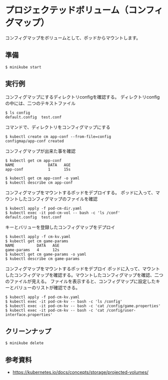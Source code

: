 # プロジェクテッドボリューム（コンフィグマップ）
コンフィグマップをボリュームとして、ポッドからマウントします。


## 準備
```
$ minikube start
```


## 実行例
コンフィグマップにするディレクトリconfigを確認する。
ディレクトリconfigの中には、二つのテキストファイル
```
$ ls config
default.config  test.conf
```

コマンドで、ディレクトリをコンフィグマップにする
```
$ kubectl create cm app-conf --from-file=config
configmap/app-conf created
```

コンフィグマップが出来た事を確認
```
$ kubectl get cm app-conf
NAME               DATA   AGE
app-conf           1      15s

$ kubectl get cm app-conf -o yaml
$ kubectl describe cm app-conf
```

コンフィグマップをマウントするポッドをデプロイする。
ポッドに入って、マウントしたコンフィグマップのファイルを確認

```
$ kubectl apply -f pod-cm-dir.yaml 
$ kubectl exec -it pod-cm-vol -- bash -c 'ls /conf'
default.config  test.conf
```


キーとバリューを登録したコンフィグマップをデプロイ
```
$ kubectl apply -f cm-kv.yaml 
$ kubectl get cm game-params
NAME          DATA   AGE
game-params   4      12s
$ kubectl get cm game-params -o yaml
$ kubectl describe cm game-params
```


コンフィグマップをマウントするポッドをデプロイ
ポッドに入って、マウントしたコンフィグマップを確認する。マウントしたコンフィグマップを確認、二つのファイルが見える。
ファイルを表示すると、コンフィグマップに設定したキーとバリューのリストが確認できる。
```
$ kubectl apply -f pod-cm-kv.yaml 
$ kubectl exec -it pod-cm-kv -- bash -c 'ls /config'
$ kubectl exec -it pod-cm-kv -- bash -c 'cat /config/game.properties'
$ kubectl exec -it pod-cm-kv -- bash -c 'cat /config/user-interface.properties'
```


## クリーンナップ
```
$ minikube delete
```


## 参考資料
- https://kubernetes.io/docs/concepts/storage/projected-volumes/
